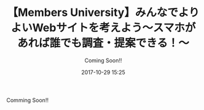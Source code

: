 ﻿---
title: 【Members University】みんなでよりよいWebサイトを考えよう～スマホがあれば誰でも調査・提案できる！～
description: "【Members University】みんなでよりよいWebサイトを考えよう～スマホがあれば誰でも調査・提案できる！～"
date: 2017-10-29 15:25
sessionlevel: 50
author: Coming Soon!!
co_author: Coming Soon!!
category: sessions
---
Comming Soon!!
